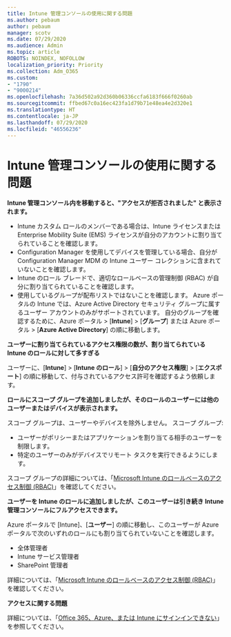 ```yaml
---
title: Intune 管理コンソールの使用に関する問題
ms.author: pebaum
author: pebaum
manager: scotv
ms.date: 07/29/2020
ms.audience: Admin
ms.topic: article
ROBOTS: NOINDEX, NOFOLLOW
localization_priority: Priority
ms.collection: Adm_O365
ms.custom:
- "1790"
- "9000214"
ms.openlocfilehash: 7a36d502a92d360b06336ccfa6183f666f0260ab
ms.sourcegitcommit: ffbed67c0a16ec423fa1d79b71e48ea4e2d320e1
ms.translationtype: HT
ms.contentlocale: ja-JP
ms.lasthandoff: 07/29/2020
ms.locfileid: "46556236"
---
```

# <a name="problems-using-the-intune-admin-console"></a>Intune 管理コンソールの使用に関する問題

**Intune 管理コンソール内を移動すると、"アクセスが拒否されました" と表示されます。**

- Intune カスタム ロールのメンバーである場合は、Intune ライセンスまたは Enterprise Mobility Suite (EMS) ライセンスが自分のアカウントに割り当てられていることを確認します。
- Configuration Manager を使用してデバイスを管理している場合、自分が Configuration Manager MDM の Intune ユーザー コレクションに含まれていないことを確認します。
- Intune のロール ブレードで、適切なロールベースの管理制御 (RBAC) が自分に割り当てられていることを確認します。
- 使用しているグループが配布リストではないことを確認します。 Azure ポータルの Intune では、Azure Active Directory セキュリティ グループに属するユーザー アカウントのみがサポートされています。 自分のグループを確認するために、Azure ポータル > [**Intune**] > [**グループ**] または Azure ポータル > [**Azure Active Directory**] の順に移動します。

**ユーザーに割り当てられているアクセス権限の数が、割り当てられている Intune のロールに対して多すぎる**

ユーザーに、[**Intune**] > [**Intune のロール**] > [**自分のアクセス権限**] > [**エクスポート**] の順に移動して、付与されているアクセス許可を確認するよう依頼します。

**ロールにスコープ グループを追加しましたが、そのロールのユーザーには他のユーザーまたはデバイスが表示されます。**

スコープ グループは、ユーザーやデバイスを除外しません。 スコープ グループ:

- ユーザーがポリシーまたはアプリケーションを割り当てる相手のユーザーを制限します。
- 特定のユーザーのみがデバイスでリモート タスクを実行できるようにします。

スコープ グループの詳細については、「[Microsoft Intune のロールベースのアクセス制御 (RBAC)](https://docs.microsoft.com/intune/role-based-access-control)」を確認してください。

**ユーザーを Intune のロールに追加しましたが、このユーザーは引き続き Intune 管理コンソールにフルアクセスできます。**

Azure ポータルで [Intune]、[**ユーザー**] の順に移動し、このユーザーが Azure ポータルで次のいずれのロールにも割り当てられていないことを確認します。

- 全体管理者
- Intune サービス管理者
- SharePoint 管理者

詳細については、「[Microsoft Intune のロールベースのアクセス制御 (RBAC)](https://docs.microsoft.com/intune/role-based-access-control)」を確認してください。

**アクセスに関する問題**

詳細については、「[Office 365、Azure、または Intune にサインインできない](https://support.microsoft.com/help/2412085/you-can-t-sign-in-to-office-365-azure-or-intune)」を参照してください。